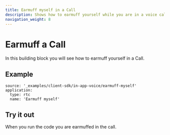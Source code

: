 ```yaml
---
title: Earmuff myself in a Call
description: Shows how to earmuff yourself while you are in a voice call.
navigation_weight: 8
---
```


# Earmuff a Call

In this building block you will see how to earmuff yourself in a Call.

## Example

```building_blocks
source: '_examples/client-sdk/in-app-voice/earmuff-myself'
application:
  type: rtc
  name: 'Earmuff myself'
```

## Try it out

When you run the code you are earmuffed in the call.
